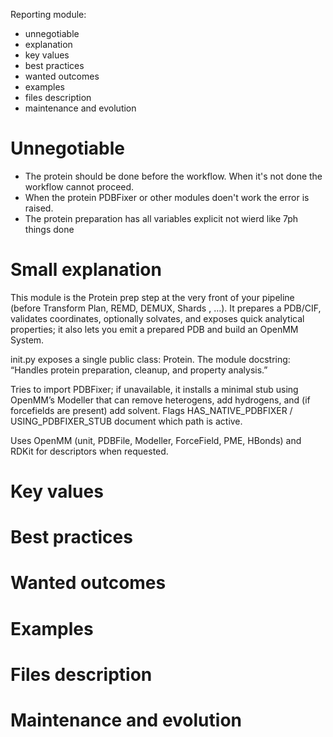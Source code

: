 Reporting module:
- unnegotiable
- explanation
- key values
- best practices
- wanted outcomes
- examples
- files description
- maintenance and evolution

# Unnegotiable
- The protein should be done before the workflow. When it's not done the workflow cannot proceed.
- When the protein PDBFixer or other modules doen't work the error is raised.
- The protein preparation has all variables explicit not wierd like 7ph things done

# Small explanation
This module is the Protein prep step at the very front of your pipeline (before Transform Plan, REMD, DEMUX,  Shards , …). It prepares a PDB/CIF, validates coordinates, optionally solvates, and exposes quick analytical properties; it also lets you emit a prepared PDB and build an OpenMM System.

init.py exposes a single public class: Protein. The module docstring: “Handles protein preparation, cleanup, and property analysis.”

Tries to import PDBFixer; if unavailable, it installs a minimal stub using OpenMM’s Modeller that can remove heterogens, add hydrogens, and (if forcefields are present) add solvent. Flags HAS_NATIVE_PDBFIXER / USING_PDBFIXER_STUB document which path is active.

Uses OpenMM (unit, PDBFile, Modeller, ForceField, PME, HBonds) and RDKit for descriptors when requested.

# Key values

# Best practices

# Wanted outcomes

# Examples

# Files description


# Maintenance and evolution
